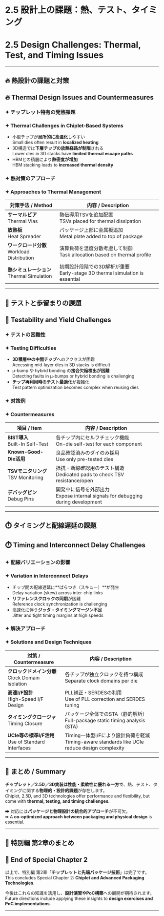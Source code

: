 # 2.5 設計上の課題：熱、テスト、タイミング  
# 2.5 Design Challenges: Thermal, Test, and Timing Issues

---

## 🔥 熱設計の課題と対策  
## 🔥 Thermal Design Issues and Countermeasures

### ✦ チップレット特有の発熱課題  
### ✦ Thermal Challenges in Chiplet-Based Systems

- 小型チップが**局所的に高温化**しやすい  
  Small dies often result in **localized heating**
- 3D構造では**下層チップの放熱経路が制限**される  
  Lower dies in 3D stacks have **limited thermal escape paths**
- HBMとの積層により**熱密度が増加**  
  HBM stacking leads to **increased thermal density**

### ✦ 熱対策のアプローチ  
### ✦ Approaches to Thermal Management

| 対策手法 / Method | 内容 / Description |
|-------------------|---------------------|
| **サーマルビア**<br>Thermal Vias | 熱伝導用TSVを追加配置<br>TSVs placed for thermal dissipation |
| **放熱板**<br>Heat Spreader | パッケージ上部に金属板追加<br>Metal plate added to top of package |
| **ワークロード分散**<br>Workload Distribution | 演算負荷を温度分散考慮して制御<br>Task allocation based on thermal profile |
| **熱シミュレーション**<br>Thermal Simulation | 初期設計段階での3D解析が重要<br>Early-stage 3D thermal simulation is essential |

---

## 🧪 テストと歩留まりの課題  
## 🧪 Testability and Yield Challenges

### ✦ テストの困難性  
### ✦ Testing Difficulties

- **3D積層中の中間チップ**へのアクセスが困難  
  Accessing mid-layer dies in 3D stacks is difficult
- μ-bump や hybrid bonding の**接合欠陥検出が困難**  
  Detecting faults in μ-bumps or hybrid bonding is challenging
- **チップ再利用時のテスト最適化**が複雑化  
  Test pattern optimization becomes complex when reusing dies

### ✦ 対策例  
### ✦ Countermeasures

| 項目 / Item | 内容 / Description |
|-------------|---------------------|
| **BIST導入**<br>Built-In Self-Test | 各チップ内にセルフチェック機能<br>On-die self-test for each component |
| **Known-Good-Die活用** | 良品確認済みのダイのみ採用<br>Use only pre-tested dies |
| **TSVモニタリング**<br>TSV Monitoring | 抵抗・断線確認用のテスト構造<br>Dedicated pads to check TSV resistance/open |
| **デバッグピン**<br>Debug Pins | 開発中に信号を外部出力<br>Expose internal signals for debugging during development |

---

## ⏱️ タイミングと配線遅延の課題  
## ⏱️ Timing and Interconnect Delay Challenges

### ✦ 配線バリエーションの影響  
### ✦ Variation in Interconnect Delays

- チップ間の配線遅延に**ばらつき（スキュー）**が発生  
  Delay variation (skew) across inter-chip links
- **リファレンスクロックの同期**が困難  
  Reference clock synchronization is challenging
- 高速化に伴う**ジッタ・タイミングマージン不足**  
  Jitter and tight timing margins at high speeds

### ✦ 解決アプローチ  
### ✦ Solutions and Design Techniques

| 対策 / Countermeasure | 内容 / Description |
|------------------------|---------------------|
| **クロックドメイン分離**<br>Clock Domain Isolation | 各チップが独立クロックを持つ構成<br>Separate clock domains per die |
| **高速I/F設計**<br>High-Speed I/F Design | PLL補正・SERDESの利用<br>Use of PLL correction and SERDES tuning |
| **タイミングクロージャ**<br>Timing Closure | パッケージ全体でのSTA（静的解析）<br>Full-package static timing analysis (STA) |
| **UCIe等の標準I/F活用**<br>Use of Standard Interfaces | Timing一体型I/Fにより設計負荷を軽減<br>Timing-aware standards like UCIe reduce design complexity |

---

## 📌 まとめ / Summary

**チップレット／2.5D／3D実装は性能・柔軟性に優れる一方で**、熱、テスト、タイミングに関する**物理的・設計的課題**が存在します。  
Chiplet, 2.5D, and 3D technologies offer performance and flexibility, but come with **thermal, testing, and timing challenges**.

➡ 対応には**パッケージと物理設計の統合的アプローチ**が不可欠。  
➡ A **co-optimized approach between packaging and physical design** is essential.

---

## 🏁 特別編 第2章のまとめ  
## 🏁 End of Special Chapter 2

以上で、特別編 第2章「**チップレットと先端パッケージ技術**」は完了です。  
This concludes Special Chapter 2: **Chiplet and Advanced Packaging Technologies**.

今後はこれらの知識を活用し、**設計演習やPoC構築**への展開が期待されます。  
Future directions include applying these insights to **design exercises and PoC implementations**.

---
